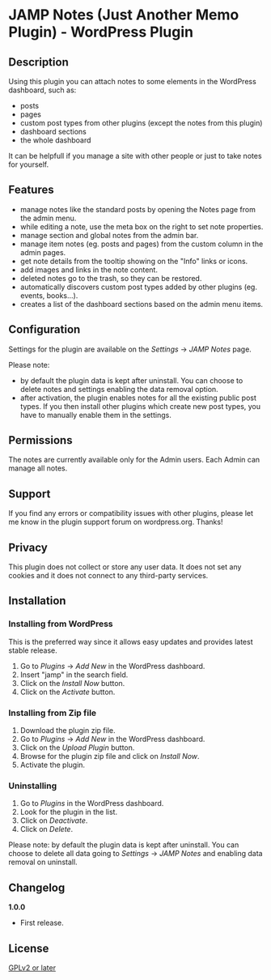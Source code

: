 # JAMP Notes (Just Another Memo Plugin) - WordPress Plugin

## Description

Using this plugin you can attach notes to some elements in the WordPress dashboard, such as:

- posts
- pages
- custom post types from other plugins (except the notes from this plugin)
- dashboard sections
- the whole dashboard

It can be helpfull if you manage a site with other people or just to take notes for yourself.

## Features

- manage notes like the standard posts by opening the Notes page from the admin menu.
- while editing a note, use the meta box on the right to set note properties.
- manage section and global notes from the admin bar.
- manage item notes (eg. posts and pages) from the custom column in the admin pages.
- get note details from the tooltip showing on the "Info" links or icons.
- add images and links in the note content.
- deleted notes go to the trash, so they can be restored.
- automatically discovers custom post types added by other plugins (eg. events, books...).
- creates a list of the dashboard sections based on the admin menu items.

## Configuration

Settings for the plugin are available on the *Settings* -> *JAMP Notes* page.

Please note:

- by default the plugin data is kept after uninstall. You can choose to delete notes and settings enabling the data removal option.
- after activation, the plugin enables notes for all the existing public post types. If you then install other plugins which create new post types, you have to manually enable them in the settings.

## Permissions

The notes are currently available only for the Admin users.
Each Admin can manage all notes.

## Support

If you find any errors or compatibility issues with other plugins, please let me know in the plugin support forum on wordpress.org. Thanks!

## Privacy

This plugin does not collect or store any user data. It does not set any cookies and it does not connect to any third-party services.

## Installation

### Installing from WordPress

This is the preferred way since it allows easy updates and provides latest stable release.

1. Go to *Plugins* -> *Add New* in the WordPress dashboard.
2. Insert "jamp" in the search field.
3. Click on the *Install Now* button.
4. Click on the *Activate* button.

### Installing from Zip file

1. Download the plugin zip file.
2. Go to *Plugins* -> *Add New* in the WordPress dashboard.
3. Click on the *Upload Plugin* button.
4. Browse for the plugin zip file and click on *Install Now*.
5. Activate the plugin.

### Uninstalling

1. Go to *Plugins* in the WordPress dashboard.
2. Look for the plugin in the list.
3. Click on *Deactivate*.
4. Click on *Delete*.

Please note: by default the plugin data is kept after uninstall. You can choose to delete all data going to *Settings* -> *JAMP Notes* and enabling data removal on uninstall.

## Changelog

**1.0.0**
* First release.


## License
[GPLv2 or later](http://www.gnu.org/licenses/gpl-2.0.html)